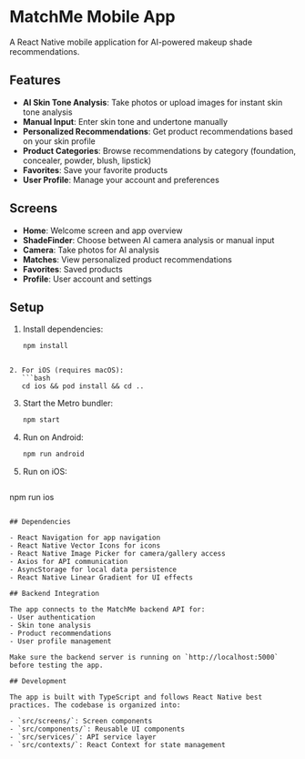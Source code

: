 # MatchMe Mobile App

A React Native mobile application for AI-powered makeup shade recommendations.

## Features

- **AI Skin Tone Analysis**: Take photos or upload images for instant skin tone analysis
- **Manual Input**: Enter skin tone and undertone manually
- **Personalized Recommendations**: Get product recommendations based on your skin profile
- **Product Categories**: Browse recommendations by category (foundation, concealer, powder, blush, lipstick)
- **Favorites**: Save your favorite products
- **User Profile**: Manage your account and preferences

## Screens

- **Home**: Welcome screen and app overview
- **ShadeFinder**: Choose between AI camera analysis or manual input
- **Camera**: Take photos for AI analysis
- **Matches**: View personalized product recommendations
- **Favorites**: Saved products
- **Profile**: User account and settings

## Setup

1. Install dependencies:
   ```bash
   npm install
```

2. For iOS (requires macOS):
   ```bash
   cd ios && pod install && cd ..
   ```

3. Start the Metro bundler:
   ```bash
   npm start
   ```

4. Run on Android:
   ```bash
   npm run android
   ```

5. Run on iOS:
   ```bash
npm run ios
   ```

## Dependencies

- React Navigation for app navigation
- React Native Vector Icons for icons
- React Native Image Picker for camera/gallery access
- Axios for API communication
- AsyncStorage for local data persistence
- React Native Linear Gradient for UI effects

## Backend Integration

The app connects to the MatchMe backend API for:
- User authentication
- Skin tone analysis
- Product recommendations
- User profile management

Make sure the backend server is running on `http://localhost:5000` before testing the app.

## Development

The app is built with TypeScript and follows React Native best practices. The codebase is organized into:

- `src/screens/`: Screen components
- `src/components/`: Reusable UI components
- `src/services/`: API service layer
- `src/contexts/`: React Context for state management
